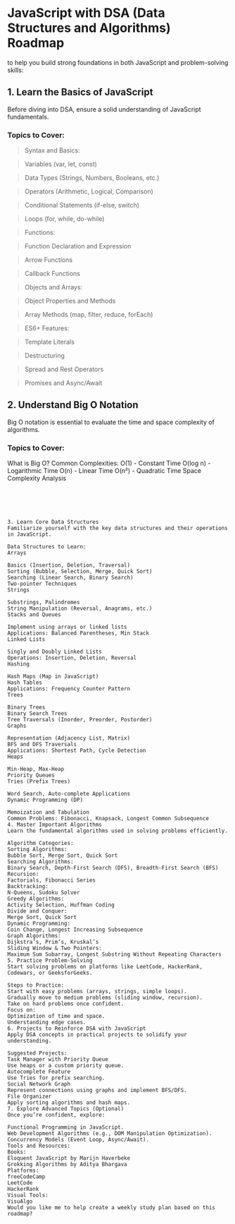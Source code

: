 # JavaScript with DSA (Data Structures and Algorithms) Roadmap

to help you build strong foundations in both JavaScript and problem-solving skills:

## 1. Learn the Basics of JavaScript

Before diving into DSA, ensure a solid understanding of JavaScript fundamentals.

### Topics to Cover:

> Syntax and Basics:

> Variables (var, let, const)

> Data Types (Strings, Numbers, Booleans, etc.)

> Operators (Arithmetic, Logical, Comparison)

> Conditional Statements (if-else, switch)

> Loops (for, while, do-while)

> Functions:

> Function Declaration and Expression

> Arrow Functions

> Callback Functions

> Objects and Arrays:

> Object Properties and Methods

> Array Methods (map, filter, reduce, forEach)

> ES6+ Features:

> Template Literals

> Destructuring

> Spread and Rest Operators

> Promises and Async/Await

## 2. Understand Big O Notation
Big O notation is essential to evaluate the time and space complexity of algorithms.

### Topics to Cover:

What is Big O?
Common Complexities:
O(1) - Constant Time
O(log n) - Logarithmic Time
O(n) - Linear Time
O(n²) - Quadratic Time
Space Complexity Analysis


```





3. Learn Core Data Structures
Familiarize yourself with the key data structures and their operations in JavaScript.

Data Structures to Learn:
Arrays

Basics (Insertion, Deletion, Traversal)
Sorting (Bubble, Selection, Merge, Quick Sort)
Searching (Linear Search, Binary Search)
Two-pointer Techniques
Strings

Substrings, Palindromes
String Manipulation (Reversal, Anagrams, etc.)
Stacks and Queues

Implement using arrays or linked lists
Applications: Balanced Parentheses, Min Stack
Linked Lists

Singly and Doubly Linked Lists
Operations: Insertion, Deletion, Reversal
Hashing

Hash Maps (Map in JavaScript)
Hash Tables
Applications: Frequency Counter Pattern
Trees

Binary Trees
Binary Search Trees
Tree Traversals (Inorder, Preorder, Postorder)
Graphs

Representation (Adjacency List, Matrix)
BFS and DFS Traversals
Applications: Shortest Path, Cycle Detection
Heaps

Min-Heap, Max-Heap
Priority Queues
Tries (Prefix Trees)

Word Search, Auto-complete Applications
Dynamic Programming (DP)

Memoization and Tabulation
Common Problems: Fibonacci, Knapsack, Longest Common Subsequence
4. Master Important Algorithms
Learn the fundamental algorithms used in solving problems efficiently.

Algorithm Categories:
Sorting Algorithms:
Bubble Sort, Merge Sort, Quick Sort
Searching Algorithms:
Binary Search, Depth-First Search (DFS), Breadth-First Search (BFS)
Recursion:
Factorials, Fibonacci Series
Backtracking:
N-Queens, Sudoku Solver
Greedy Algorithms:
Activity Selection, Huffman Coding
Divide and Conquer:
Merge Sort, Quick Sort
Dynamic Programming:
Coin Change, Longest Increasing Subsequence
Graph Algorithms:
Dijkstra’s, Prim’s, Kruskal’s
Sliding Window & Two Pointers:
Maximum Sum Subarray, Longest Substring Without Repeating Characters
5. Practice Problem-Solving
Start solving problems on platforms like LeetCode, HackerRank, Codewars, or GeeksforGeeks.

Steps to Practice:
Start with easy problems (arrays, strings, simple loops).
Gradually move to medium problems (sliding window, recursion).
Take on hard problems once confident.
Focus on:
Optimization of time and space.
Understanding edge cases.
6. Projects to Reinforce DSA with JavaScript
Apply DSA concepts in practical projects to solidify your understanding.

Suggested Projects:
Task Manager with Priority Queue
Use heaps or a custom priority queue.
Autocomplete Feature
Use Tries for prefix searching.
Social Network Graph
Represent connections using graphs and implement BFS/DFS.
File Organizer
Apply sorting algorithms and hash maps.
7. Explore Advanced Topics (Optional)
Once you’re confident, explore:

Functional Programming in JavaScript.
Web Development Algorithms (e.g., DOM Manipulation Optimization).
Concurrency Models (Event Loop, Async/Await).
Tools and Resources:
Books:
Eloquent JavaScript by Marijn Haverbeke
Grokking Algorithms by Aditya Bhargava
Platforms:
freeCodeCamp
LeetCode
HackerRank
Visual Tools:
VisuAlgo
Would you like me to help create a weekly study plan based on this roadmap?
```
